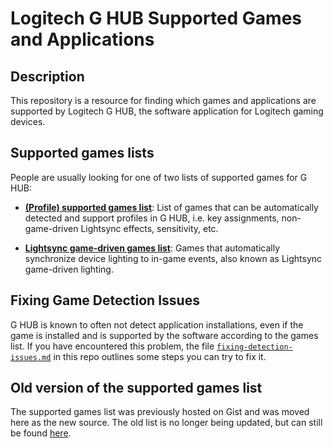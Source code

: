 # Logitech G HUB Supported Games and Applications

## Description
This repository is a resource for finding which games and applications are supported by Logitech G HUB, the software application for Logitech gaming devices.


## Supported games lists
People are usually looking for one of two lists of supported games for G HUB:

* **[(Profile) supported games list](g-hub-games-list.md)**: List of games that can be automatically detected and support profiles in G HUB, i.e. key assignments, non-game-driven Lightsync effects, sensitivity, etc.

* **[Lightsync game-driven games list](https://github.com/xyj-3/lightsync-games)**: Games that automatically synchronize device lighting to in-game events, also known as Lightsync game-driven lighting.


## Fixing Game Detection Issues
G HUB is known to often not detect application installations, even if the game is installed and is supported by the software according to the games list.
If you have encountered this problem, the file [`fixing-detection-issues.md`](fixing-detection-issues.md) in this repo outlines some steps you can try to fix it.


## Old version of the supported games list
The supported games list was previously hosted on Gist and was moved here as the new source. The old list is no longer being updated, but can still be found [here](https://gist.github.com/xyj-3/9bd31cbe62f5a791483c40d798bad869).
